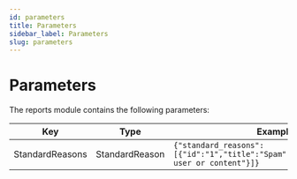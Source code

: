 ```yaml
---
id: parameters
title: Parameters
sidebar_label: Parameters
slug: parameters
---
```


# Parameters

The reports module contains the following parameters: 

| Key             | Type           | Example                                                                                     |
|-----------------|----------------|---------------------------------------------------------------------------------------------|
| StandardReasons | StandardReason | ```{"standard_reasons":[{"id":"1","title":"Spam","description":"Spam user or content"}]}``` |


